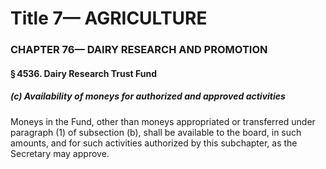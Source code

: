 
# Title 7— AGRICULTURE
### CHAPTER 76— DAIRY RESEARCH AND PROMOTION
#### § 4536. Dairy Research Trust Fund
##### (c) Availability of moneys for authorized and approved activities

Moneys in the Fund, other than moneys appropriated or transferred under paragraph (1) of subsection (b), shall be available to the board, in such amounts, and for such activities authorized by this subchapter, as the Secretary may approve.
